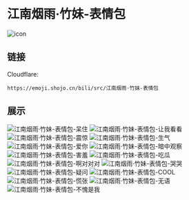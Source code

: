 # 江南烟雨·竹妹-表情包
![icon](https://emoji.shojo.cn/bili/src/江南烟雨·竹妹-表情包/icon.png)
## 链接
Cloudflare:
```
https://emoji.shojo.cn/bili/src/江南烟雨·竹妹-表情包
```
## 展示
![江南烟雨·竹妹-表情包-呆住](https://emoji.shojo.cn/bili/src/江南烟雨·竹妹-表情包/江南烟雨·竹妹-表情包-呆住.png)
![江南烟雨·竹妹-表情包-让我看看](https://emoji.shojo.cn/bili/src/江南烟雨·竹妹-表情包/江南烟雨·竹妹-表情包-让我看看.png)
![江南烟雨·竹妹-表情包-震惊](https://emoji.shojo.cn/bili/src/江南烟雨·竹妹-表情包/江南烟雨·竹妹-表情包-震惊.png)
![江南烟雨·竹妹-表情包-生气](https://emoji.shojo.cn/bili/src/江南烟雨·竹妹-表情包/江南烟雨·竹妹-表情包-生气.png)
![江南烟雨·竹妹-表情包-爱你](https://emoji.shojo.cn/bili/src/江南烟雨·竹妹-表情包/江南烟雨·竹妹-表情包-爱你.png)
![江南烟雨·竹妹-表情包-暗中观察](https://emoji.shojo.cn/bili/src/江南烟雨·竹妹-表情包/江南烟雨·竹妹-表情包-暗中观察.png)
![江南烟雨·竹妹-表情包-害羞](https://emoji.shojo.cn/bili/src/江南烟雨·竹妹-表情包/江南烟雨·竹妹-表情包-害羞.png)
![江南烟雨·竹妹-表情包-吃瓜](https://emoji.shojo.cn/bili/src/江南烟雨·竹妹-表情包/江南烟雨·竹妹-表情包-吃瓜.png)
![江南烟雨·竹妹-表情包-啊对对对](https://emoji.shojo.cn/bili/src/江南烟雨·竹妹-表情包/江南烟雨·竹妹-表情包-啊对对对.png)
![江南烟雨·竹妹-表情包-哭哭](https://emoji.shojo.cn/bili/src/江南烟雨·竹妹-表情包/江南烟雨·竹妹-表情包-哭哭.png)
![江南烟雨·竹妹-表情包-疑问](https://emoji.shojo.cn/bili/src/江南烟雨·竹妹-表情包/江南烟雨·竹妹-表情包-疑问.png)
![江南烟雨·竹妹-表情包-COOL](https://emoji.shojo.cn/bili/src/江南烟雨·竹妹-表情包/江南烟雨·竹妹-表情包-COOL.png)
![江南烟雨·竹妹-表情包-慌张](https://emoji.shojo.cn/bili/src/江南烟雨·竹妹-表情包/江南烟雨·竹妹-表情包-慌张.png)
![江南烟雨·竹妹-表情包-无语](https://emoji.shojo.cn/bili/src/江南烟雨·竹妹-表情包/江南烟雨·竹妹-表情包-无语.png)
![江南烟雨·竹妹-表情包-不愧是我](https://emoji.shojo.cn/bili/src/江南烟雨·竹妹-表情包/江南烟雨·竹妹-表情包-不愧是我.png)
